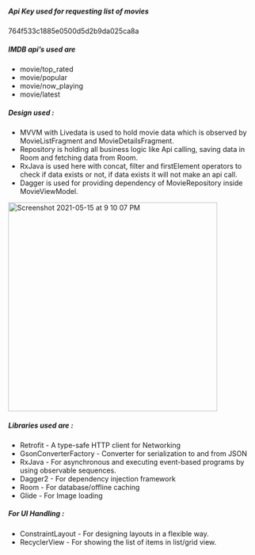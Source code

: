 ##### Api Key used for requesting list of movies
764f533c1885e0500d5d2b9da025ca8a

##### IMDB api’s used are 
- movie/top_rated
- movie/popular
- movie/now_playing
- movie/latest

##### Design used : 
- MVVM with Livedata is used to hold movie data which is observed by MovieListFragment and MovieDetailsFragment.
- Repository is holding all business logic like Api calling, saving data in Room and fetching data from Room.
- RxJava is used here with concat, filter and firstElement operators to check if data exists or not, if data exists it will not make an api call.
- Dagger is used for providing dependency of MovieRepository inside MovieViewModel.

<img width="422" alt="Screenshot 2021-05-15 at 9 10 07 PM" src="https://user-images.githubusercontent.com/7497436/118370248-7b31a280-b5c4-11eb-8075-4decf3b9ab9e.png">

##### Libraries used are :
- Retrofit - A type-safe HTTP client for Networking
- GsonConverterFactory - Converter for serialization to and from JSON
- RxJava - For asynchronous and executing event-based programs by using observable sequences.
- Dagger2 - For dependency injection framework
- Room - For database/offline caching
- Glide - For Image loading


##### For UI Handling : 
- ConstraintLayout - For designing layouts in a flexible way.
- RecyclerView - For showing the list of items in list/grid view.





